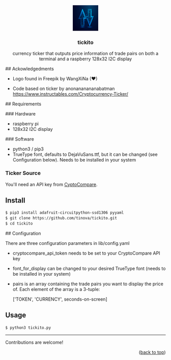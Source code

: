 <div align="center">
  <a href="https://github.com/tinova/tickito">
    <img src="images/logo.jpg" alt="Logo" width="80" height="80">
  </a>

<h3 align="center">tickito</h3>

  <p align="center">
    currency ticker that outputs price information of trade pairs on both a terminal and a raspberry 128x32 I2C display
    <br />
  </p>
</div>

## Ackowledgedments

* Logo found in Freepik by WangXiNa  (❤)

* Code based on ticker by anonananananabatman https://www.instructables.com/Cryptocurrency-Ticker/


## Requirements

### Hardware

* raspberry pi
* 128x32 I2C display

### Software

* python3 / pip3
* TrueType font, defaults to DejaVuSans.ttf, but it can be changed (see Configuration below). Needs to be installed in your system

### Ticker Source

You'll need an API key from [CyptoCompare](https://www.cryptocompare.com "CyptoCompare").

## Install

```sh
$ pip3 install adafruit-circuitpython-ssd1306 pyyaml
$ git clone https://github.com/tinova/tickito.git
$ cd tickito
 ```

## Configuration

There are three configuration parameters in lib/config.yaml

* cryptocompare_api_token needs to be set to your CryptoCompare API key
* font_for_display can be changed to your desired TrueType font (needs to be installed in your system)
* pairs is an array containing the trade pairs you want to display the price of. Each element of the array is a 3-tuple:

    ['TOKEN', 'CURRENCY', seconds-on-screen]

## Usage

```sh
$ python3 tickito.py
```
<hr>

Contributions are welcome!

<p align="right">(<a href="#readme-top">back to top</a>)</p>
